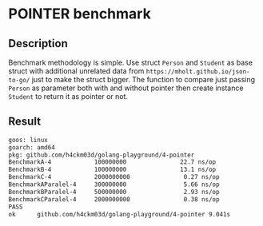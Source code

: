 # POINTER benchmark

## Description

Benchmark methodology is simple. Use struct `Person` and `Student` as base struct with additional unrelated data from `https://mholt.github.io/json-to-go/` just to make the struct bigger.
The function to compare just passing `Person` as parameter both with and without pointer then create instance `Student` to return it as pointer or not.

## Result

```bash
goos: linux
goarch: amd64
pkg: github.com/h4ckm03d/golang-playground/4-pointer
BenchmarkA-4            100000000               22.7 ns/op             0 B/op          0 allocs/op
BenchmarkB-4            100000000               13.1 ns/op             0 B/op          0 allocs/op
BenchmarkC-4            2000000000               0.27 ns/op            0 B/op          0 allocs/op
BenchmarkAParalel-4     300000000                5.66 ns/op            0 B/op          0 allocs/op
BenchmarkBParalel-4     500000000                2.93 ns/op            0 B/op          0 allocs/op
BenchmarkCParalel-4     2000000000               0.38 ns/op            0 B/op          0 allocs/op
PASS
ok      github.com/h4ckm03d/golang-playground/4-pointer 9.041s
```